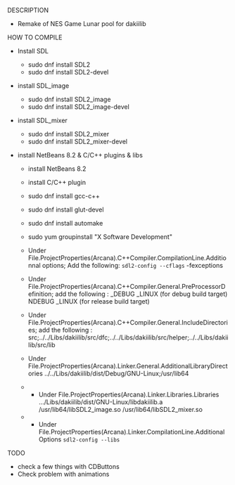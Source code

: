 DESCRIPTION
 - Remake of NES Game Lunar pool for dakiilib


HOW TO COMPILE
- Install SDL
  - sudo dnf install SDL2
  - sudo dnf install SDL2-devel
- install SDL_image
  - sudo dnf install SDL2_image
  - sudo dnf install SDL2_image-devel
- install SDL_mixer
  - sudo dnf install SDL2_mixer
  - sudo dnf install SDL2_mixer-devel

- install NetBeans 8.2 & C/C++ plugins & libs
  - install NetBeans 8.2
  - install C/C++ plugin
  - sudo dnf install gcc-c++
  - sudo dnf install glut-devel
  - sudo dnf install automake
  - sudo yum groupinstall "X Software Development"
  
  - Under File.ProjectProperties(Arcana).C++Compiler.CompilationLine.Additionnal options; Add the following:
    `sdl2-config --cflags` -fexceptions
    
  - Under File.ProjectProperties(Arcana).C++Compiler.General.PreProcessorDefinition; add the following :
    _DEBUG _LINUX (for debug build target)
    NDEBUG _LINUX (for release build target)

  - Under File.ProjectProperties(Arcana).C++Compiler.General.IncludeDirectories; add the following :
    src;../../Libs/dakiilib/src/dfc;../../Libs/dakiilib/src/helper;../../Libs/dakiilib/src/lib

  - Under File.ProjectProperties(Arcana).Linker.General.AdditionalLibraryDirectories
    ../../Libs/dakiilib/dist/Debug/GNU-Linux;/usr/lib64

  - - Under File.ProjectProperties(Arcana).Linker.Libraries.Libraries
    .../Libs/dakiilib/dist/GNU-Linux/libdakiilib.a
    /usr/lib64/libSDL2_image.so
    /usr/lib64/libSDL2_mixer.so

  - - Under File.ProjectProperties(Arcana).Linker.CompilationLine.AdditionalOptions
    `sdl2-config --libs`


TODO
- check a few things with CDButtons
- Check problem with animations
